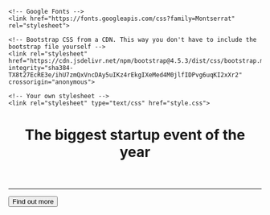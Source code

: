 <!DOCTYPE html>
<html>
  <head>
    <title>Startup</title>
    <!-- Required meta tags -->
    <meta charset="utf-8">
    <meta name="viewport" content="width=device-width, initial-scale=1, shrink-to-fit=no">

    <!-- Google Fonts -->
    <link href="https://fonts.googleapis.com/css?family=Montserrat" rel="stylesheet">

    <!-- Bootstrap CSS from a CDN. This way you don't have to include the bootstrap file yourself -->
    <link rel="stylesheet" href="https://cdn.jsdelivr.net/npm/bootstrap@4.5.3/dist/css/bootstrap.min.css" integrity="sha384-TX8t27EcRE3e/ihU7zmQxVncDAy5uIKz4rEkgIXeMed4M0jlfIDPvg6uqKI2xXr2" crossorigin="anonymous">
    
    <!-- Your own stylesheet -->
    <link rel="stylesheet" type="text/css" href="style.css">
  </head>
  <body>
    <div class="container d-flex align-items-center h-100">
      <div class="row">
        <header class="text-center col-12">
          <h1 class="text-uppercase"><strong>The biggest startup event of the year</strong></h1>
        </header>
        <div class="buffer col-12"></div>
        <section class="text-center col-12">
        <hr>
        <a href="https://mailchi.mp/4ef821895197/ztmstudents">
          <button class="btn btn-primary btn-xl">Find out more</button>
        </a>
      </section>
      </div>
    </div>
  </body>
</html>

